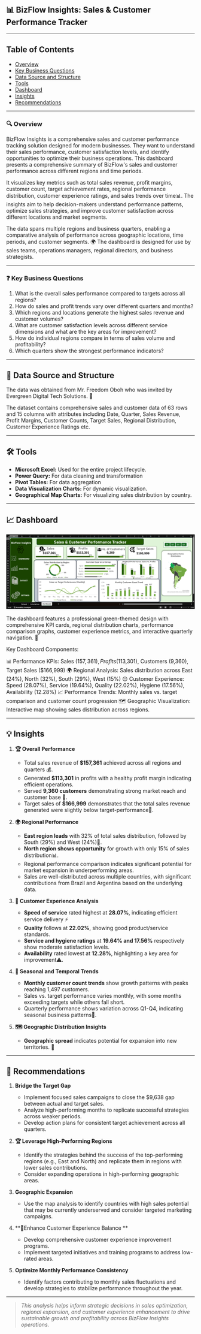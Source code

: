 ## 📊 BizFlow Insights: Sales & Customer Performance Tracker

---

## Table of Contents
- [Overview](#Overview)
- [Key Business Questions](#key-business-questions)
- [Data Source and Structure](#data-source-and-structure)
- [Tools](#tools)
- [Dashboard](#dashboard)
- [Insights](#insights)
- [Recommendations](#recommendations)


---

### 🔍 Overview

BizFlow Insights is a comprehensive sales and customer performance tracking solution designed for modern businesses. They want to understand their sales performance, customer satisfaction levels, and identify opportunities to optimize their business operations. This dashboard presents a comprehensive summary of BizFlow's sales and customer performance across different regions and time periods.

It visualizes key metrics such as total sales revenue, profit margins, customer count, target achievement rates, regional performance distribution, customer experience ratings, and sales trends over time📊. The insights aim to help decision-makers understand performance patterns, optimize sales strategies, and improve customer satisfaction across different locations and market segments.

The data spans multiple regions and business quarters, enabling a comparative analysis of performance across geographic locations, time periods, and customer segments. 🌍 The dashboard is designed for use by sales teams, operations managers, regional directors, and business strategists.


---


### ❓ Key Business Questions

1. What is the overall sales performance compared to targets across all regions?
2. How do sales and profit trends vary over different quarters and months?
3. Which regions and locations generate the highest sales revenue and customer volumes?
4. What are customer satisfaction levels across different service dimensions and what are the key areas for improvement?
5. How do individual regions compare in terms of sales volume and profitability?
6. Which quarters show the strongest performance indicators?


---

## 💾 Data Source and Structure

The data was obtained from Mr. Freedom Oboh who was invited by Evergreen Digital Tech Solutions. 🤝

The dataset contains comprehensive sales and customer data of 63 rows and 15 columns with attributes including Date, Quarter, Sales Revenue, Profit Margins, Customer Counts, Target Sales, Regional Distribution, Customer Experience Ratings etc.


---

## 🛠️ Tools

- **Microsoft Excel:** Used for the entire project lifecycle.
- **Power Query:** For data cleaning and transformation
- **Pivot Tables:** For data aggregation
- **Data Visualization Charts:** For dynamic visualization.
- **Geographical Map Charts:** For visualizing sales distribution by country.

---

## 📈 Dashboard
![BizFlow's Sales Dashboard Overview](https://github.com/Essie21/BizFlow-Insights-Dashboard/blob/main/bizflow_sales_dashboard.png?raw=true)

The dashboard features a professional green-themed design with comprehensive KPI cards, regional distribution charts, performance comparison graphs, customer experience metrics, and interactive quarterly navigation. 🎨

Key Dashboard Components:

📊 Performance KPIs: Sales ($157,361), Profits ($113,301), Customers (9,360), Target Sales ($166,999)
🌍 Regional Analysis: Sales distribution across East (24%), North (32%), South (29%), West (15%)
😊 Customer Experience: Speed (28.07%), Service (19.64%), Quality (22.02%), Hygiene (17.56%), Availability (12.28%)
📈 Performance Trends: Monthly sales vs. target comparison and customer count progression
🗺️ Geographic Visualization: Interactive map showing sales distribution across regions.

---


## 💡 Insights

1. **🏆 Overall Performance**
   - Total sales revenue of **$157,361** achieved across all regions and quarters 💰.
   - Generated **$113,301** in profits with a healthy profit margin indicating efficient operations.
   - Served **9,360 customers** demonstrating strong market reach and customer base 👥.
   - Target sales of **$166,999** demonstrates that the total sales revenue generated were slightly below target-performance🎯.
  
2. **🌍 Regional Performance**
   - **East region leads** with 32% of total sales distribution, followed by South (29%) and West (24%)🥇.
   - **North region shows opportunity** for growth with only 15% of sales distribution📊.
   - Regional performance comparison indicates significant potential for market expansion in underperforming areas.
   - Sales are well-distributed across multiple countries, with significant contributions from Brazil and Argentina based on the underlying data.
  
3. **👥 Customer Experience Analysis**
   - **Speed of service** rated highest at **28.07%**, indicating efficient service delivery ⚡
   - **Quality** follows at **22.02%**, showing good product/service standards.
   - **Service and hygiene ratings** at **19.64% and 17.56%** respectively show moderate satisfaction levels.
   -  **Availability** rated lowest at **12.28%**, highlighting a key area for improvement⚠️.

4. **📅 Seasonal and Temporal Trends**
   - **Monthly customer count trends** show growth patterns with peaks reaching 1,497 customers.
   - Sales vs. target performance varies monthly, with some months exceeding targets while others fall short.
   - Quarterly performance shows variation across Q1-Q4, indicating seasonal business patterns🔄.

5. **🗺️ Geographic Distribution Insights**
   - **Geographic spread** indicates potential for expansion into new territories. 🚀


---

  ## 🎯 Recommendations

  1. **Bridge the Target Gap**
     - Implement focused sales campaigns to close the $9,638 gap between actual and target sales.
     - Analyze high-performing months to replicate successful strategies across weaker periods.
     - Develop action plans for consistent target achievement across all quarters.


2. **🏆 Leverage High-Performing Regions**
   - Identify the strategies behind the success of the top-performing regions (e.g., East and North) and replicate them in regions with lower sales contributions.
   - Consider expanding operations in high-performing geographic areas.


3. **Geographic Expansion**
   - Use the map analysis to identify countries with high sales potential that may be currently underserved and consider targeted marketing campaigns.
    

4. **👥Enhance Customer Experience Balance **
   - Develop comprehensive customer experience improvement programs.
   - Implement targeted initiatives and training programs to address low-rated areas.
     

5. **Optimize Monthly Performance Consistency**
   - Identify factors contributing to monthly sales fluctuations and develop strategies to stabilize performance throughout the year.


---

>_This analysis helps inform strategic decisions in sales optimization, regional expansion, and customer experience enhancement to drive sustainable growth and profitability across BizFlow Insights operations._
